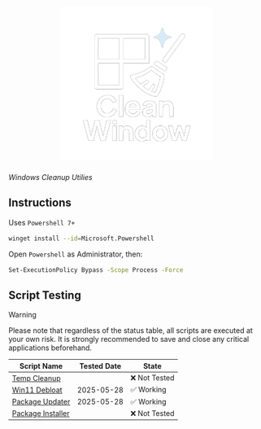 <div align="center">
    <h1><img src="assets/clean-window-logo.png" alt="Clean Window" width="300px"></h1>
</div>

*Windows Cleanup Utilies*

## Instructions

Uses `Powershell 7+`

```bash
winget install --id=Microsoft.Powershell
```

Open `Powershell` as Administrator, then:

```bash
Set-ExecutionPolicy Bypass -Scope Process -Force
```

## Script Testing

> [!WARNING]  
> Please note that regardless of the status table, all scripts are executed at your own risk. It is strongly recommended to save and close any critical applications beforehand.

| Script Name           | Tested Date | State          |
|-----------------------|-------------|----------------|
| [Temp Cleanup](temp_cleanup.ps1)      |             | ❌ Not Tested  |
| [Win11 Debloat](win11_debloat.ps1)     | 2025-05-28  | ✅ Working     |
| [Package Updater](package_update.ps1) | 2025-05-28  | ✅ Working     |
| [Package Installer](package_install.ps1) |             | ❌ Not Tested  |
